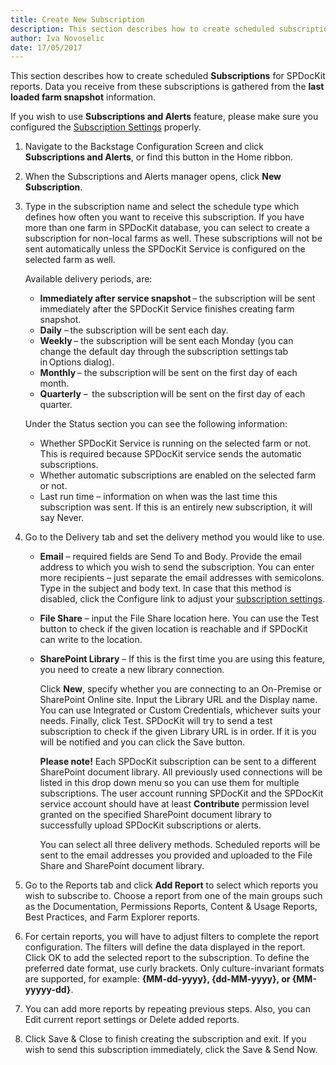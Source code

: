 ```yaml
---
title: Create New Subscription
description: This section describes how to create scheduled subscriptions for SPDocKit reports. 
author: Iva Novoselic
date: 17/05/2017
---
```


This section describes how to create scheduled __Subscriptions__ for SPDocKit reports. Data you receive from these subscriptions is gathered from the __last loaded farm snapshot__ information.

If you wish to use __Subscriptions and Alerts__ feature, please make sure you configured the [Subscription Settings](#internal/configure-and-extend-spdockit/options-wizard#subscription-settings) properly.

1. Navigate to the Backstage Configuration Screen and click __Subscriptions and Alerts__, or find this button in the Home ribbon.
1. When the Subscriptions and Alerts manager opens, click __New Subscription__.

1. Type in the subscription name and select the schedule type which defines how often you want to receive this subscription. If you have more than one farm in SPDocKit database, you can select to create a subscription for non-local farms as well. These subscriptions will not be sent automatically unless the SPDocKit Service is configured on the selected farm as well.

    Available delivery periods, are:

    * __Immediately after service snapshot__ – the subscription will be sent immediately after the SPDocKit Service finishes creating farm snapshot.
    * __Daily__ – the subscription will be sent each day.
    * __Weekly__ – the subscription will be sent each Monday (you can change the default day through the subscription settings tab in Options dialog).
    * __Monthly__ – the subscription will be sent on the first day of each month.
    * __Quarterly__ –  the subscription will be sent on the first day of each quarter.

    Under the Status section you can see the following information:

    * Whether SPDocKit Service is running on the selected farm or not. This is required because SPDocKit service sends the automatic subscriptions.
    * Whether automatic subscriptions are enabled on the selected farm or not.
    * Last run time – information on when was the last time this subscription was sent. If this is an entirely new subscription, it will say Never.

1. Go to the Delivery tab and set the delivery method you would like to use.

    * __Email__ – required fields are Send To and Body. Provide the email address to which you wish to send the subscription. You can enter more recipients – just separate the email addresses with semicolons. Type in the subject and body text. In case that this method is disabled, click the Configure link to adjust your [subscription settings](#internal/configure-and-extend-spdockit/options-wizard#snapshot-options).
    * __File Share__ – input the File Share location here. You can use the Test button to check if the given location is reachable and if SPDocKit can write to the location.
    * __SharePoint Library__ – If this is the first time you are using this feature, you need to create a new library connection. 
    
        Click __New__, specify whether you are connecting to an On-Premise or SharePoint Online site. Input the Library URL and the Display name. You can use Integrated or Custom Credentials, whichever suits your needs. Finally, click Test. SPDocKit will try to send a test subscription to check if the given Library URL is in order. If it is you will be notified and you can click the Save button.
        
       __Please note!__ Each SPDocKit subscription can be sent to a different SharePoint document library. All previously used connections will be listed in this drop down menu so you can use them for multiple subscriptions. The user account running SPDocKit and the SPDocKit service account should have at least __Contribute__ permission level granted on the specified SharePoint document library to successfully upload SPDocKit subscriptions or alerts.

       You can select all three delivery methods. Scheduled reports will be sent to the email addresses you provided and uploaded to the File Share and SharePoint document library.

1. Go to the Reports tab and click __Add Report__ to select which reports you wish to subscribe to. Choose a report from one of the main groups such as the Documentation, Permissions Reports, Content & Usage Reports, Best Practices, and Farm Explorer reports.

1. For certain reports, you will have to adjust filters to complete the report configuration. The filters will define the data displayed in the report. Click OK to add the selected report to the subscription.
To define the preferred date format, use curly brackets. Only culture-invariant formats are supported, for example: __{MM-dd-yyyy}, {dd-MM-yyyy}, or {MM-yyyyy-dd}__.

1. You can add more reports by repeating previous steps. Also, you can Edit current report settings or Delete added reports.

1. Click Save & Close to finish creating the subscription and exit. If you wish to send this subscription immediately, click the Save & Send Now.
